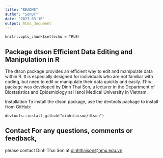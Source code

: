 ```yaml
---
title: "README"
author: "SonDT"
date: '2023-03-10'
output: html_document
---
```


```{r setup, include=FALSE}
knitr::opts_chunk$set(echo = TRUE)
```

## Package dtson Efficient Data Editing and Manipulation in R 

The dtson package provides an efficient way to edit and manipulate data within R. It is especially designed for individuals who are not familiar with coding, but need to edit or manipulate their data quickly and easily. This package was developed by Dinh Thai Son, a lecturer in the Department of Biostatistics and Epidemiology at Hanoi Medical University in Vietnam.

Installation To install the dtson package, use the devtools package to install from GitHub:

```{r cars}
devtools::install_github("dinhthaison/dtson")
```

## Contact For any questions, comments or feedback,

 please contact Dinh Thai Son at dinhthaison@hmu.edu.vn.

